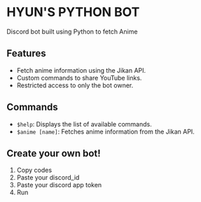 # HYUN'S PYTHON BOT

Discord bot built using Python to fetch Anime 

## Features

- Fetch anime information using the Jikan API.
- Custom commands to share YouTube links.
- Restricted access to only the bot owner.

## Commands

- `$help`: Displays the list of available commands.
- `$anime [name]`: Fetches anime information from the Jikan API.

## Create your own bot!

1. Copy codes
2. Paste your discord_id
3. Paste your discord app token
4. Run
